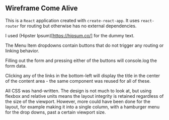 ## Wireframe Come Alive

This is a `React` application created with `create-react-app`. It uses `react-router` for routing but otherwise has no external dependencies.

I used (Hipster Ipsum)[https://hipsum.co/] for the dummy text.

The Menu Item dropdowns contain buttons that do not trigger any routing or linking behavior.

Filling out the form and pressing either of the buttons will console.log the form data.

Clicking any of the links in the bottom-left will display the title in the center of the content area - the same component was reused for all of these.

All CSS was hand-written. The design is not much to look at, but using flexbox and relative units means the layout integrity is retained regardless of the size of the viewport. However, more could have been done for the layout, for example making it into a single column, with a hamburger menu for the drop downs, past a certain viewport size.
